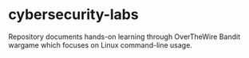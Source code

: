 # cybersecurity-labs
Repository documents hands-on learning through OverTheWire Bandit wargame which focuses on Linux command-line usage.
